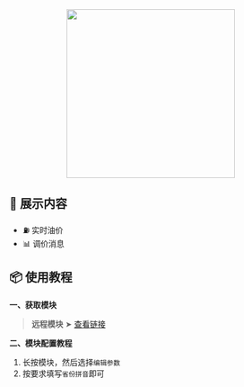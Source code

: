 <div align="center">
<img src="https://raw.githubusercontent.com/cc63/Surge/main/Module/Panel/QiYou/Moore/You.png" width="300">
</div>

## 🚀 展示内容

- ⛽️ 实时油价
- 📊 调价消息

## 📦 使用教程

**一、获取模块**

> **远程模块** ➤ [查看链接](https://raw.githubusercontent.com/cc63/Surge/main/Module/Panel/QiYou/Moore/QiYou.sgmodule)


**二、模块配置教程**

1. 长按模块，然后选择`编辑参数`
2. 按要求填写`省份拼音`即可
